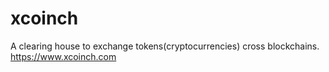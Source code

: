 # xcoinch
A clearing house to exchange tokens(cryptocurrencies) cross blockchains. https://www.xcoinch.com
